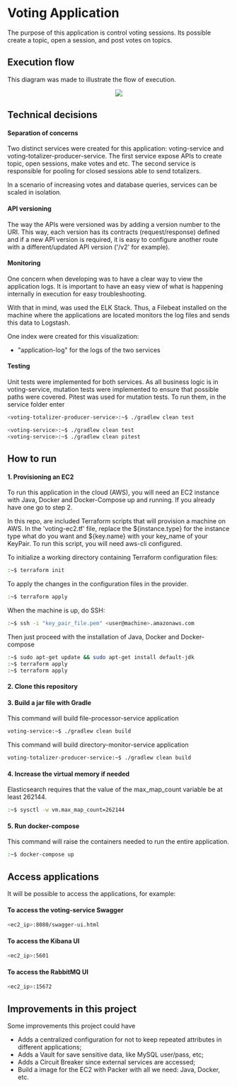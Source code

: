 # Voting Application
The purpose of this application is control voting sessions. Its possible create a topic, open a session, and post votes on topics.

## Execution flow
This diagram was made to illustrate the flow of execution.
<p align="center">
  <img src="https://i.imgur.com/jGzMvMt.png">
</p>

## Technical decisions
#### Separation of concerns
Two distinct services were created for this application: voting-service and voting-totalizer-producer-service. The first service expose APIs to create topic, open sessions, make votes and etc. The second service is responsible for pooling for closed sessions able to send totalizers.

In a scenario of increasing votes and database queries, services can be scaled in isolation.

#### API versioning
The way the APIs were versioned was by adding a version number to the URI. This way, each version has its contracts (request/response) defined and if a new API version is required, it is easy to configure another route with a different/updated API version ('/v2' for example).

#### Monitoring
One concern when developing was to have a clear way to view the application logs. It is important to have an easy view of what is happening internally in execution for easy troubleshooting.

With that in mind, was used the ELK Stack. Thus, a Filebeat installed on the machine where the applications are located monitors the log files and sends this data to Logstash.

One index were created for this visualization:
*   "application-log" for the logs of the two services

#### Testing
Unit tests were implemented for both services. As all business logic is in voting-service, mutation tests were implemented to ensure that possible paths were covered. Pitest was used for mutation tests.
To run them, in the service folder enter
```sh
<voting-totalizer-producer-service>:~$ ./gradlew clean test

<voting-service>:~$ ./gradlew clean test
<voting-service>:~$ ./gradlew clean pitest
```

## How to run
#### 1. Provisioning an EC2
To run this application in the cloud (AWS), you will need an EC2 instance with Java, Docker and Docker-Compose up and running. If you already have one go to step 2.

In this repo, are included Terraform scripts that will provision a machine on AWS. In the 'voting-ec2.tf' file, replace the 
${instance.type} for the instance type what do you want and ${key.name} with your key_name of your KeyPair. To run this script, you will need aws-cli configured.

To initialize a working directory containing Terraform configuration files:
```sh
:~$ terraform init
```

To apply the changes in the configuration files in the provider.
```sh
:~$ terraform apply
```
When the machine is up, do SSH:
```sh
:~$ ssh -i "key_pair_file.pem" <user@machine>.amazonaws.com
```
Then just proceed with the installation of Java, Docker and Docker-compose
```sh
:~$ sudo apt-get update && sudo apt-get install default-jdk
:~$ terraform apply
:~$ terraform apply
```
#### 2. Clone this repository

#### 3. Build a jar file with Gradle
This command will build file-processor-service application
```sh
voting-service:~$ ./gradlew clean build
```
This command will build directory-monitor-service application
```sh
voting-totalizer-producer-service:~$ ./gradlew clean build
```
#### 4. Increase the virtual memory if needed
Elasticsearch requires that the value of the max_map_count variable be at least 262144.
```sh
:~$ sysctl -w vm.max_map_count=262144
```
#### 5. Run docker-compose
This command will raise the containers needed to run the entire application.
```sh
:~$ docker-compose up
```
## Access applications
It will be possible to access the applications, for example:
#### To access the voting-service Swagger
```sh
<ec2_ip>:8080/swagger-ui.html
```
#### To access the Kibana UI
```sh
<ec2_ip>:5601
```
#### To access the RabbitMQ UI
```sh
<ec2_ip>:15672
```
## Improvements in this project
Some improvements this project could have
*   Adds a centralized configuration for not to keep repeated attributes in different applications;
*   Adds a Vault for save sensitive data, like MySQL user/pass, etc;
*   Adds a Circuit Breaker since external services are accessed;
*   Build a image for the EC2 with Packer with all we need: Java, Docker, etc.
